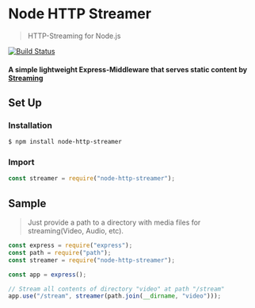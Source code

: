 # Node HTTP Streamer

> HTTP-Streaming for Node.js

[![Build Status](https://travis-ci.org/GregoryPevnev/node-streamer.svg?branch=master)](https://travis-ci.org/GregoryPevnev/node-streamer)

#### A simple lightweight Express-Middleware that serves static content by [Streaming](https://en.wikipedia.org/wiki/HTTP_Live_Streaming)

## Set Up

### Installation

```sh
$ npm install node-http-streamer
```

### Import

```javascript
const streamer = require("node-http-streamer");
```

## Sample

> Just provide a path to a directory with media files for streaming(Video, Audio, etc).

```javascript
const express = require("express");
const path = require("path");
const streamer = require("node-http-streamer");

const app = express();

// Stream all contents of directory "video" at path "/stream"
app.use("/stream", streamer(path.join(__dirname, "video")));
```
